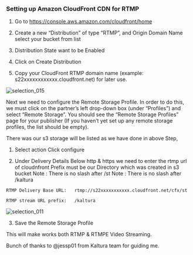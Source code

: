 ### Setting up Amazon CloudFront CDN for RTMP

1. Go to https://console.aws.amazon.com/cloudfront/home

2. Create a new “Distribution” of type “RTMP”, and Origin Domain Name select your bucket from list

3. Distribution State want to be Enabled

4. Click on Create Distribution

5. Copy your CloudFront RTMP domain name (example: s22xxxxxxxxxxxx.cloudfront.net) for later use.

![selection_015](https://raw.githubusercontent.com/blackyboy/Centos-Linux-Stuffs/master/setup-images/setting_up_amazon_cloudfront_cdn_for_rtmp.png)


Next we need to configure the Remote Storage Profile. In order to do this, we must click on the partner’s left drop-down box (under “Profiles”) and select “Remote Storage”. You should see the “Remote Storage Profiles” page for your publisher (If you haven’t yet set up any remote storage profiles, the list should be empty).

There was our s3 storage will be listed as we have done in above Step, 

1. Select action Click configure 

2. Under Delivery Details Below http & https we need to enter the rtmp url of cloudnfront
Prefix must be our Directory which was created in s3 bucket
Note : There is no slash after /st
Note : There is no slash after /kaltura

```
RTMP Delivery Base URL:   rtmp://s22xxxxxxxxxxx.cloudfront.net/cfx/st

RTMP stream URL prefix:   /kaltura
```

![selection_011](https://raw.githubusercontent.com/blackyboy/Centos-Linux-Stuffs/master/setup-images/setting_up_amazon_cloudfront_cdn_for_rtmp_1.png)


3. Save the Remote Storage Profile

This will make works both RTMP & RTMPE Video Streaming.

Bunch of thanks to @jessp01 from Kaltura team for guiding me.
